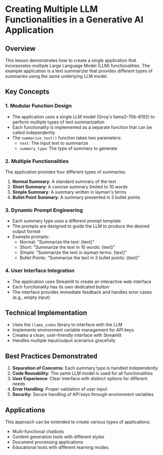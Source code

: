 # Creating Multiple LLM Functionalities in a Generative AI Application

## Overview
This lesson demonstrates how to create a single application that incorporates multiple Large Language Model (LLM) functionalities. The example application is a text summarizer that provides different types of summaries using the same underlying LLM model.

## Key Concepts

### 1. Modular Function Design
- The application uses a single LLM model (Groq's llama3-70b-8192) to perform multiple types of text summarization
- Each functionality is implemented as a separate function that can be called independently
- The `summarize_text()` function takes two parameters:
  - `text`: The input text to summarize
  - `summary_type`: The type of summary to generate

### 2. Multiple Functionalities
The application provides four different types of summaries:
1. **Normal Summary**: A standard summary of the text
2. **Short Summary**: A concise summary limited to 10 words
3. **Simple Summary**: A summary written in layman's terms
4. **Bullet Point Summary**: A summary presented in 3 bullet points

### 3. Dynamic Prompt Engineering
- Each summary type uses a different prompt template
- The prompts are designed to guide the LLM to produce the desired output format
- Example prompts:
  - Normal: "Summarize the text: {text}"
  - Short: "Summarize the text in 10 words: {text}"
  - Simple: "Summarize the text in layman terms: {text}"
  - Bullet Points: "Summarize the text in 3 bullet points: {text}"

### 4. User Interface Integration
- The application uses Streamlit to create an interactive web interface
- Each functionality has its own dedicated button
- The interface provides immediate feedback and handles error cases (e.g., empty input)

## Technical Implementation
- Uses the `llama_index` library to interface with the LLM
- Implements environment variable management for API keys
- Creates a clean, user-friendly interface with Streamlit
- Handles multiple input/output scenarios gracefully

## Best Practices Demonstrated
1. **Separation of Concerns**: Each summary type is handled independently
2. **Code Reusability**: The same LLM model is used for all functionalities
3. **User Experience**: Clear interface with distinct options for different needs
4. **Error Handling**: Proper validation of user input
5. **Security**: Secure handling of API keys through environment variables

## Applications
This approach can be extended to create various types of applications:
- Multi-functional chatbots
- Content generation tools with different styles
- Document processing applications
- Educational tools with different learning modes 